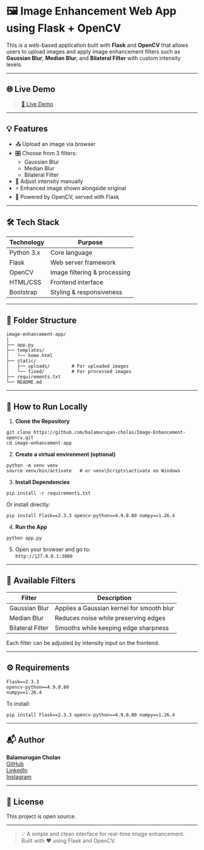 
# 🖼️ Image Enhancement Web App using Flask + OpenCV

This is a web-based application built with **Flask** and **OpenCV** that allows users to upload images and apply image enhancement filters such as **Gaussian Blur**, **Median Blur**, and **Bilateral Filter** with custom intensity levels.

---

## 🌐 Live Demo

> [🔗 Live Demo](https://balamurugancholan.pythonanywhere.com/)

---

## 💡 Features

- 📤 Upload an image via browser  
- 🎛️ Choose from 3 filters:
  - Gaussian Blur
  - Median Blur
  - Bilateral Filter  
- 🔧 Adjust intensity manually  
- ⚡ Enhanced image shown alongside original  
- 🧠 Powered by OpenCV, served with Flask  

---

## 🛠️ Tech Stack

| Technology   | Purpose                    |
|--------------|-----------------------------|
| Python 3.x   | Core language               |
| Flask        | Web server framework        |
| OpenCV       | Image filtering & processing|
| HTML/CSS     | Frontend interface          |
| Bootstrap    | Styling & responsiveness    |

---

## 📁 Folder Structure

```
image-enhancement-app/
│
├── app.py
├── templates/
│   └── home.html
├── static/
│   ├── uploads/        # For uploaded images
│   └── fixed/          # For processed images
├── requirements.txt
└── README.md
```

---

## 🚀 How to Run Locally

1. **Clone the Repository**

```
git clone https://github.com/balamurugan-cholas/Image-Enhancement-opencv.git
cd image-enhancement-app
```

2. **Create a virtual environment (optional)**

```
python -m venv venv
source venv/bin/activate   # or venv\Scripts\activate on Windows
```

3. **Install Dependencies**

```
pip install -r requirements.txt
```

Or install directly:

```
pip install Flask==2.3.3 opencv-python==4.9.0.80 numpy==1.26.4
```

4. **Run the App**

```
python app.py
```

5. Open your browser and go to:  
`http://127.0.0.1:3000`

---

## 🧪 Available Filters

| Filter           | Description                                        |
|------------------|----------------------------------------------------|
| Gaussian Blur     | Applies a Gaussian kernel for smooth blur         |
| Median Blur       | Reduces noise while preserving edges              |
| Bilateral Filter  | Smooths while keeping edge sharpness              |

Each filter can be adjusted by intensity input on the frontend.

---

## ⚙️ Requirements

```
Flask==2.3.3  
opencv-python==4.9.0.80  
numpy==1.26.4
```

To install:

```
pip install Flask==2.3.3 opencv-python==4.9.0.80 numpy==1.26.4
```

---

## 📬 Author

**Balamurugan Cholan**  
[GitHub](https://github.com/balamurugan-cholas)  
[LinkedIn](https://in.linkedin.com/in/bala-murugan-6b73a7369)  
[Instagram](https://www.instagram.com/post_maram/)

---

## 📜 License

This project is open source.

---

> 💡 A simple and clean interface for real-time image enhancement.  
> Built with ❤️ using Flask and OpenCV.

